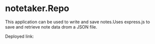 # notetaker.Repo

This application can be used to write and save notes.Uses express.js  to save and retrieve note data drom a JSON file.


Deployed link:
